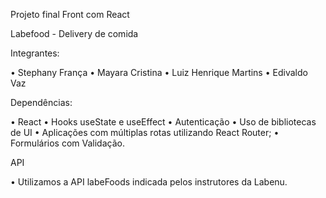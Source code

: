 Projeto final Front com React

Labefood - Delivery de comida


Integrantes:

• Stephany França
• Mayara Cristina 
• Luiz Henrique Martins
• Edivaldo Vaz


Dependências:

• React
• Hooks useState e useEffect
• Autenticação
• Uso de bibliotecas de UI
• Aplicações com múltiplas rotas utilizando React Router;
• Formulários com Validação.

API

• Utilizamos a API labeFoods indicada pelos instrutores da Labenu.


